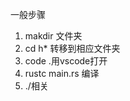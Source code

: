 一般步骤

 1. makdir 文件夹
 2. cd h* 转移到相应文件夹
 3. code .用vscode打开
 4. rustc main.rs 编译
 5. ./相关

<!--stackedit_data:
eyJoaXN0b3J5IjpbNDMzODk1MzM4XX0=
-->